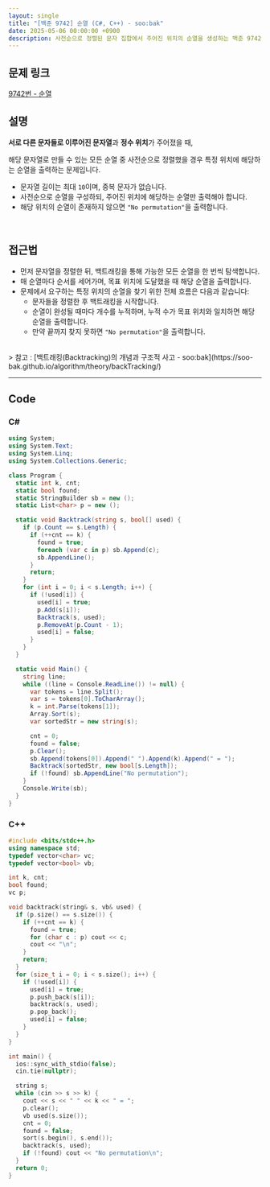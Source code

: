```yaml
---
layout: single
title: "[백준 9742] 순열 (C#, C++) - soo:bak"
date: 2025-05-06 00:00:00 +0900
description: 사전순으로 정렬된 문자 집합에서 주어진 위치의 순열을 생성하는 백준 9742번 순열 문제의 C# 및 C++ 풀이 및 해설
---
```


## 문제 링크
[9742번 - 순열](https://www.acmicpc.net/problem/9742)

## 설명
**서로 다른 문자들로 이루어진 문자열**과 **정수 위치**가 주어졌을 때,

해당 문자열로 만들 수 있는 모든 순열 중 사전순으로 정렬했을 경우 특정 위치에 해당하는 순열을 출력하는 문제입니다.

- 문자열 길이는 최대 `10`이며, 중복 문자가 없습니다.
- 사전순으로 순열을 구성하되, 주어진 위치에 해당하는 순열만 출력해야 합니다.
- 해당 위치의 순열이 존재하지 않으면 `"No permutation"`을 출력합니다.

<br>

## 접근법
- 먼저 문자열을 정렬한 뒤, 백트래킹을 통해 가능한 모든 순열을 한 번씩 탐색합니다.
- 매 순열마다 순서를 세어가며, 목표 위치에 도달했을 때 해당 순열을 출력합니다.
- 문제에서 요구하는 특정 위치의 순열을 찾기 위한 전체 흐름은 다음과 같습니다:
  - 문자들을 정렬한 후 백트래킹을 시작합니다.
  - 순열이 완성될 때마다 개수를 누적하며, 누적 수가 목표 위치와 일치하면 해당 순열을 출력합니다.
  - 만약 끝까지 찾지 못하면 `"No permutation"`을 출력합니다.

<br>
> 참고 : [백트래킹(Backtracking)의 개념과 구조적 사고 - soo:bak](https://soo-bak.github.io/algorithm/theory/backTracking/)

<br>

---

## Code

### C#

```csharp
using System;
using System.Text;
using System.Linq;
using System.Collections.Generic;

class Program {
  static int k, cnt;
  static bool found;
  static StringBuilder sb = new ();
  static List<char> p = new ();

  static void Backtrack(string s, bool[] used) {
    if (p.Count == s.Length) {
      if (++cnt == k) {
        found = true;
        foreach (var c in p) sb.Append(c);
        sb.AppendLine();
      }
      return;
    }
    for (int i = 0; i < s.Length; i++) {
      if (!used[i]) {
        used[i] = true;
        p.Add(s[i]);
        Backtrack(s, used);
        p.RemoveAt(p.Count - 1);
        used[i] = false;
      }
    }
  }

  static void Main() {
    string line;
    while ((line = Console.ReadLine()) != null) {
      var tokens = line.Split();
      var s = tokens[0].ToCharArray();
      k = int.Parse(tokens[1]);
      Array.Sort(s);
      var sortedStr = new string(s);

      cnt = 0;
      found = false;
      p.Clear();
      sb.Append(tokens[0]).Append(" ").Append(k).Append(" = ");
      Backtrack(sortedStr, new bool[s.Length]);
      if (!found) sb.AppendLine("No permutation");
    }
    Console.Write(sb);
  }
}
```

### C++

```cpp
#include <bits/stdc++.h>
using namespace std;
typedef vector<char> vc;
typedef vector<bool> vb;

int k, cnt;
bool found;
vc p;

void backtrack(string& s, vb& used) {
  if (p.size() == s.size()) {
    if (++cnt == k) {
      found = true;
      for (char c : p) cout << c;
      cout << "\n";
    }
    return;
  }
  for (size_t i = 0; i < s.size(); i++) {
    if (!used[i]) {
      used[i] = true;
      p.push_back(s[i]);
      backtrack(s, used);
      p.pop_back();
      used[i] = false;
    }
  }
}

int main() {
  ios::sync_with_stdio(false);
  cin.tie(nullptr);

  string s;
  while (cin >> s >> k) {
    cout << s << " " << k << " = ";
    p.clear();
    vb used(s.size());
    cnt = 0;
    found = false;
    sort(s.begin(), s.end());
    backtrack(s, used);
    if (!found) cout << "No permutation\n";
  }
  return 0;
}
```
